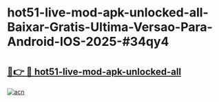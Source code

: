 # hot51-live-mod-apk-unlocked-all-Baixar-Gratis-Ultima-Versao-Para-Android-IOS-2025-#34qy4

# <h2><a href="https://ainizakaria.my?title=hot51-live-mod-apk-unlocked-all&ref=22M">🔗👉 🔴 hot51-live-mod-apk-unlocked-all</a></h2>

[![acn](https://github.com/user-attachments/assets/0f9c940e-d8b0-45ae-aac7-cd30a18b3e1c)](https://ainizakaria.my?title=hot51-live-mod-apk-unlocked-all&ref=22M)

